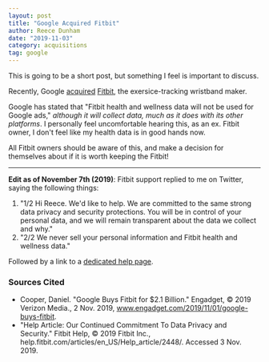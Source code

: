 ```yaml
---
layout: post
title: "Google Acquired Fitbit"
author: Reece Dunham
date: "2019-11-03"
category: acquisitions
tag: google
---
```


This is going to be a short post, but something I feel is important to discuss.

Recently, Google [acquired](https://www.engadget.com/2019/11/01/google-buys-fitbit/) [Fitbit](https://fitbit.com), the exersice-tracking wristband maker.

Google has stated that "Fitbit health and wellness data will not be used for Google ads," *although it will collect data, much as it does with its other platforms*.
I personally feel uncomfortable hearing this, as an ex. Fitbit owner, I don't feel like my health data is in good hands now.

All Fitbit owners should be aware of this, and make a decision for themselves about if it is worth keeping the Fitbit!

---

**Edit as of November 7th (2019)**:
Fitbit support replied to me on Twitter, saying the following things:

1. "1/2 Hi Reece. We'd like to help. We are committed to the same strong data privacy and security protections. You will be in control of your personal data, and we will remain transparent about the data we collect and why."
1. "2/2 We never sell your personal information and Fitbit health and wellness data."

Followed by a link to a [dedicated help page](https://help.fitbit.com/articles/en_US/Help_article/2448/).

### Sources Cited

* Cooper, Daniel. "Google Buys Fitbit for $2.1 Billion." Engadget, © 2019 Verizon Media., 2 Nov. 2019, www.engadget.com/2019/11/01/google-buys-fitbit.
* "Help Article: Our Continued Commitment To Data Privacy and Security." Fitbit Help, © 2019 Fitbit Inc., help.fitbit.com/articles/en_US/Help_article/2448/. Accessed 3 Nov. 2019.

